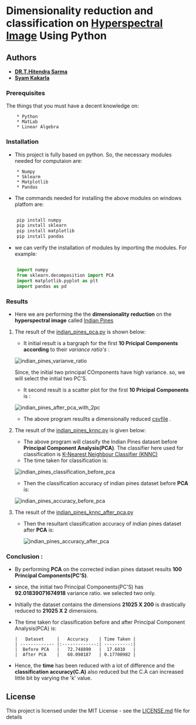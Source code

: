 # Dimensionality reduction and classification on [Hyperspectral Image](http://www.ehu.eus/ccwintco/index.php/Hyperspectral_Remote_Sensing_Scenes) Using Python

## Authors

   * [**DR.T.Hitendra Sarma**](https://scholar.google.co.in/citations?user=8Frh6IQAAAAJ&hl=en)
   * [**Syam Kakarla**](https://github.com/syamkakarla98?tab=repositories)
   
### Prerequisites

The things that you must have a decent knowledge on: 
```
    * Python
    * MatLab
    * Linear Algebra
```

### Installation

* This project is fully based on python. So, the necessary modules needed for computaion are:
```
    * Numpy
    * Sklearm
    * Matplotlib
    * Pandas
```
* The commands needed for installing the above modules on windows platfom are:
```python

    pip install numpy
    pip install sklearn
    pip install matplotlib
    pip install pandas
```
* we can verify the installation of modules by  importing the modules. For example:
```python

    import numpy
    from sklearn.decomposition import PCA 
    import matplotlib.pyplot as plt
    import pandas as pd
```
### Results 

   * Here we are performing the the **dimensionality reduction**  on the **hyperspectral image** called [Indian Pines](http://www.ehu.eus/ccwintco/index.php/Hyperspectral_Remote_Sensing_Scenes)     

1. The result of the [indian_pines_pca.py](
https://github.com/syamkakarla98/Dimensionality-reduction-and-classification-on-Hyperspectral-Images-Using-Python/blob/master/indian_pines_after_pca.csv) is shown below:

     * It initial result is a bargraph for the first **10 Pricipal Components according** to their _variance ratio's_ :

      ![indian_pines_varianve_ratio](https://user-images.githubusercontent.com/36328597/41495831-56fff622-714e-11e8-87ab-731c11d14bab.JPG)
      
   Since, the initial two principal COmponents have high variance. so, we will select the initial two PC'S.
      
      * It second result is a scatter plot for the first **10 Pricipal Components** is :

      ![indian_pines_after_pca_with_2pc](https://user-images.githubusercontent.com/36328597/41495958-603d0baa-7151-11e8-9c7c-c7452b2fb6a8.JPG)


   * The above program resullts a dimensionally reduced [csvfile](
https://github.com/syamkakarla98/Dimensionality-reduction-and-classification-on-Hyperspectral-Images-Using-Python/blob/master/indian_pines_after_pca.csv) .
 
2. The result of the [indian_pines_knnc.py](https://github.com/syamkakarla98/Dimensionality-reduction-and-classification-on-Hyperspectral-Images-Using-Python/blob/master/Indian_pines_knnc.py) is given below:

      * The above program will classify the Indian Pines dataset before **Principal Component Analysis(PCA)**. The classifier here used for classification is [K-Nearest Neighbour Classifier (KNNC)](http://scikitlearn.org/stable/auto_examples/neighbors/plot_classification.html)
      * The time taken for classification is:
      
   ![indian_pines_classification_before_pca](https://user-images.githubusercontent.com/36328597/41496231-d2ddac0e-7157-11e8-9c14-29e89685569c.JPG)

      * Then the classification accuracy of indian pines dataset before **PCA** is:
      
   ![indian_pines_accuracy_before_pca](https://user-images.githubusercontent.com/36328597/41495844-97a3e31e-714e-11e8-8d63-4d786317b239.JPG)    
   
3. The result of the [indian_pines_knnc_after_pca.py](
https://github.com/syamkakarla98/Dimensionality-reduction-and-classification-on-Hyperspectral-Images-Using-Python/blob/master/Indian_pines_knnc_after_pca.py)

   * Then the resultant classification accuracy of indian pines dataset after **PCA** is:
      
      ![indian_pines_accuracy_after_pca](https://user-images.githubusercontent.com/36328597/41495843-9753df04-714e-11e8-9540-0968bdb27a7f.JPG)

### Conclusion :

   * By performing **PCA** on the corrected indian pines dataset results **100 Principal Components(PC'S)**.
   * since, the initial two Principal Components(PC'S) has **92.01839071674918** variance ratio. we selected two only.
   * Initially the dataset contains the dimensions **21025 X 200** is drastically reduced to **21025 X 2** dimensions.
   * The time taken for classification before and after Principal Component Analysis(PCA) is:
         
         |   Dataset     |   Accuracy    | Time Taken |
         | ------------- |:-------------:| ----------:|
         |  Before PCA   |   72.748890   |  17.6010   |
         |  After PCA    |   60.098187   | 0.17700982 |
       
   * Hence, the **time** has been reduced with a lot of difference and the **classification accuracy(C.A)** also reduced but the  C.A can increased little bit by varying the 'k' value. 

## License

This project is licensed under the MIT License - see the [LICENSE.md](https://github.com/syamkakarla98/Dimensionality-reduction-and-classification-on-Hyperspectral-Images-Using-Python/blob/master/LICENSE.md) file for details
